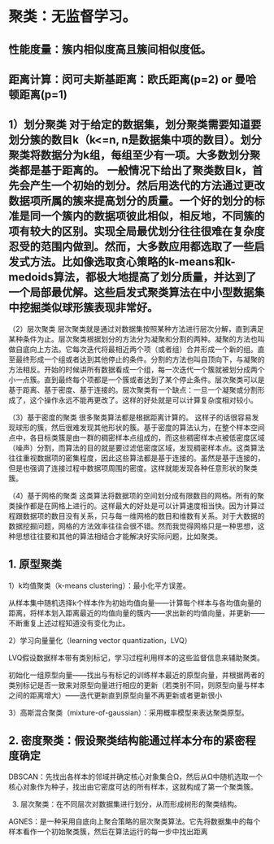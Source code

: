 # 聚类：无监督学习。

## 性能度量：簇内相似度高且簇间相似度低。

## 距离计算：闵可夫斯基距离：欧氏距离(p=2) or 曼哈顿距离(p=1)

## 1）划分聚类   对于给定的数据集，划分聚类需要知道要划分簇的数目k（k<=n, n是数据集中项的数目）。划分聚类将数据分为k组，每组至少有一项。大多数划分聚类都是基于距离的。 一般情况下给出了聚类数目k，首先会产生一个初始的划分。然后用迭代的方法通过更改数据项所属的簇来提高划分的质量。一个好的划分的标准是同一个簇内的数据项彼此相似，相反地，不同簇的项有较大的区别。实现全局最优划分往往很难在复杂度忍受的范围内做到。然而，大多数应用都选取了一些启发式方法。比如像选取贪心策略的k-means和k-medoids算法，都极大地提高了划分质量，并达到了一个局部最优解。这些启发式聚类算法在中小型数据集中挖掘类似球形簇表现非常好。

（2）层次聚类  层次聚类就是通过对数据集按照某种方法进行层次分解，直到满足某种条件为止。层次聚类根据划分的方法分为凝聚和分割的两种。凝聚的方法也叫做自底向上方法。它每次迭代将最相近两个项（或者组）合并形成一个新的组。直至最终形成一个组或者达到其他停止的条件。分割的方法也叫自顶向下，与凝聚的方法相反。开始的时候讲所有数据看成一个组，每一次迭代一个簇就被划分成两个小一点簇。直到最终每个项都是一个簇或者达到了某个停止条件。层次聚类可以是基于距离、基于密度、基于连接的。层次聚类有一个缺点：一旦一个凝聚或分割形成了，这个操作永远不能再更改了。这样的好处就是可以计算复杂度相对较小。

（3）基于密度的聚类 很多聚类算法都是根据距离计算的。 这样子的话很容易发现球形的簇，然后很难发现其他形状的簇。基于密度的算法认为，在整个样本空间点中，各目标类簇是由一群的稠密样本点组成的，而这些稠密样本点被低密度区域（噪声）分割，而算法的目的就是要过滤低密度区域，发现稠密样本点。这类算法往往重视数据项的密集程度，因此这些算法都是基于连接的。虽然是基于连接的，但是也强调了连接过程中数据项周围的密度。这样就能发现各种任意形状的聚类簇。

（4）基于网格的聚类  这类算法将数据项的空间划分成有限数目的网格。所有的聚类操作都是在网格上进行的。这样最大的好处是可以计算速度相当快。因为计算过程跟数据项的数目没有关系，只与每一维网格的数目和维数有关系。对于大数据的数据挖掘问题，网格的方法效率往往会很不错。然而我觉得网格只是一种思想，这种思想往往要和其他的算法相结合才能解决好实际问题，比如聚类。

## 1. 原型聚类

1）k均值聚类（k-means clustering）：最小化平方误差。

从样本集中随机选择k个样本作为初始均值向量——计算每个样本与各均值向量的距离，将样本划入距离最近的均值向量的簇内——求出新的均值向量，并更新——不断重复上述过程知道没有变化为止。

2）学习向量量化（learning vector quantization，LVQ）

LVQ假设数据样本带有类别标记，学习过程利用样本的这些监督信息来辅助聚类。

初始化一组原型向量——找出与有标记的训练样本最近的原型向量，并根据两者的类别标记是否一致来对原型向量进行相应的更新（若类别不同，则原型向量与样本之间的距离增大）——迭代更新直到原型向量不再更新或者更新很小

3）高斯混合聚类（mixture-of-gaussian）：采用概率模型来表达聚类原型。

## 2. 密度聚类：假设聚类结构能通过样本分布的紧密程度确定

DBSCAN：先找出各样本的邻域并确定核心对象集合Ω，然后从Ω中随机选取一个核心对象作为种子，找出由它密度可达的所有样本，这就构成了第一个聚类簇。

3. 层次聚类：在不同层次对数据集进行划分，从而形成树形的聚类结构。

AGNES：是一种采用自底向上聚合策略的层次聚类算法。它先将数据集中的每个样本看作一个初始聚类簇，然后在算法运行的每一步中找出距离
